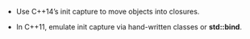 - Use C++14’s init capture to move objects into closures.

- In C++11, emulate init capture via hand-written classes or **std::bind**.

